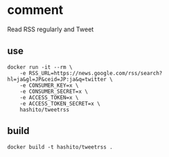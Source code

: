 # comment

Read RSS regularly and Tweet

## use

```
docker run -it --rm \
    -e RSS_URL=https://news.google.com/rss/search?hl=ja&gl=JP&ceid=JP:ja&q=twitter \
    -e CONSUMER_KEY=x \
    -e CONSUMER_SECRET=x \
    -e ACCESS_TOKEN=x \
    -e ACCESS_TOKEN_SECRET=x \
    hashito/tweetrss
```


## build

```
docker build -t hashito/tweetrss .
```